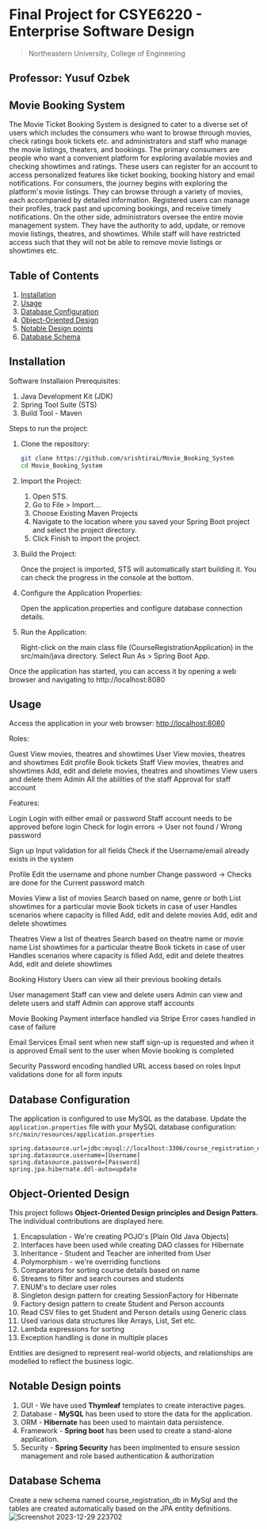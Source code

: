 # Final Project for CSYE6220 - Enterprise Software Design
> Northeastern University, College of Engineering

## Professor: Yusuf Ozbek

## Movie Booking System
The Movie Ticket Booking System is designed to cater to a diverse set of users which includes
the consumers who want to browse through movies, check ratings book tickets etc. and
administrators and staff who manage the movie listings, theaters, and bookings. The primary
consumers are people who want a convenient platform for exploring available movies and
checking showtimes and ratings. These users can register for an account to access personalized
features like ticket booking, booking history and email notifications.
For consumers, the journey begins with exploring the platform's movie listings. They can browse
through a variety of movies, each accompanied by detailed information. Registered users can
manage their profiles, track past and upcoming bookings, and receive timely notifications. On
the other side, administrators oversee the entire movie management system. They have the
authority to add, update, or remove movie listings, theatres, and showtimes. While staff will have
restricted access such that they will not be able to remove movie listings or showtimes etc.

## Table of Contents

1. [Installation](#installation)
2. [Usage](#usage)
3. [Database Configuration](#database-configuration)
4. [Object-Oriented Design](#object-oriented-design)
5. [Notable Design points](#notable-design-points)
6. [Database Schema](#database-schema)

## Installation

Software Installaion Prerequisites:

1. Java Development Kit (JDK)
2. Spring Tool Suite (STS)
3. Build Tool - Maven

Steps to run the project:

1. Clone the repository:

	```bash
	git clone https://github.com/srishtirai/Movie_Booking_System
	cd Movie_Booking_System
	 ```
2. Import the Project:

	1. Open STS.
	2. Go to File > Import....
	3. Choose Existing Maven Projects
	4. Navigate to the location where you saved your Spring Boot project and select the project directory.
	5. Click Finish to import the project.

3. Build the Project:

	Once the project is imported, STS will automatically start building it. You can check the progress in the console at the bottom.

4. Configure the Application Properties:

	Open the application.properties and configure database connection details.

5. Run the Application:

	Right-click on the main class file (CourseRegistrationApplication) in the src/main/java directory.
	Select Run As > Spring Boot App.

Once the application has started, you can access it by opening a web browser and navigating to http://localhost:8080

## Usage

Access the application in your web browser: [http://localhost:8080](http://localhost:8080/esdFinalProject/)

Roles:

  Guest
  	View movies, theatres and showtimes
  User
  	View movies, theatres and showtimes
  	Edit profile
  	Book tickets
  Staff
  	View movies, theatres and showtimes
  	Add, edit and delete movies, theatres and showtimes
  	View users and delete them
  Admin
  	All the abilities of the staff
  	Approval for staff account

Features:

  Login 
  	Login with either email or password
  	Staff account needs to be approved before login
  	Check for login errors -> User not found / Wrong password
  	
  Sign up
  	Input validation for all fields
  	Check if the Username/email already exists in the system
  
  Profile
  	Edit the username and phone number
  	Change password -> Checks are done for the Current password match
  
  Movies
  	View a list of movies
  	Search based on name, genre or both
  	List showtimes for a particular movie
  	Book tickets in case of user
  		Handles scenarios where capacity is filled
  	Add, edit and delete movies
  	Add, edit and delete showtimes
  	
  Theatres
  	View a list of theatres
  	Search based on theatre name or movie name
  	List showtimes for a particular theatre
  	Book tickets in case of user
  		Handles scenarios where capacity is filled
  	Add, edit and delete theatres
  	Add, edit and delete showtimes
  
  Booking History
  	Users can view all their previous booking details
  
  User management
  	Staff can view and delete users
  	Admin can view and delete users and staff
  	Admin can approve staff accounts
  
  Movie Booking
  	Payment interface handled via Stripe
  	Error cases handled in case of failure
  
  Email Services
  	Email sent when new staff sign-up is requested and when it is approved
  	Email sent to the user when Movie booking is completed
  
  Security
  	Password encoding handled
  	URL access based on roles
  	Input validations done for all form inputs
   

## Database Configuration

The application is configured to use MySQL as the database.
Update the `application.properties` file with your MySQL database configuration:
`src/main/resources/application.properties`
```
spring.datasource.url=jdbc:mysql://localhost:3306/course_registration_db
spring.datasource.username=[Username]
spring.datasource.password=[Password]
spring.jpa.hibernate.ddl-auto=update
```
## Object-Oriented Design

This project follows **Object-Oriented Design principles and Design Patters.**
The individual contributions are displayed here.

1. Encapsulation - We're creating POJO's [Plain Old Java Objects]
2. Interfaces have been used while creating DAO classes for Hibernate
3. Inheritance - Student and Teacher are inherited from User
4. Polymorphism - we're overriding functions
5. Comparators for sorting course details based on name
6. Streams to filter and search courses and students
7. ENUM's to declare user roles
8. Singleton design pattern for creating SessionFactory for Hibernate
9. Factory design pattern to create Student and Person accounts
10. Read CSV files to get Student and Person details using Generic class
11. Used various data structures like Arrays, List, Set etc.
12. Lambda expressions for sorting
13. Exception handling is done in multiple places
	
 Entities are designed to represent real-world objects, and relationships are modelled to reflect the business logic.
 
 ## Notable Design points
 
1. GUI - We have used **Thymleaf** templates to create interactive pages.
2. Database - **MySQL** has been used to store the data for the application.
3. ORM - **Hibernate** has been used to maintain data persistence.
4. Framework  - **Spring boot** has been used to create a stand-alone application.
5. Security - **Spring Security** has been implmented to ensure session management and role based authentication & authorization
 
 ## Database Schema

Create a new schema named course_registration_db in MySql and the tables are created automatically based on the JPA entity definitions.
![Screenshot 2023-12-29 223702](https://github.com/srishtirai/Movie_Booking_System/assets/44725079/a00ebaa2-b106-4af1-990c-6fead2895552)

